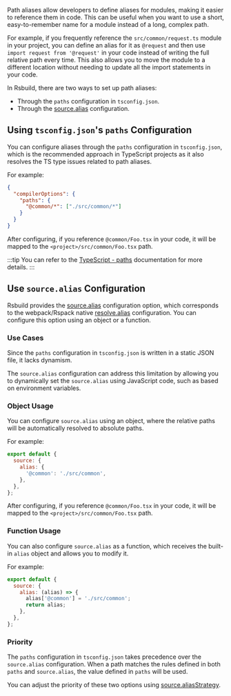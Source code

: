 Path aliases allow developers to define aliases for modules, making it easier to reference them in code. This can be useful when you want to use a short, easy-to-remember name for a module instead of a long, complex path.

For example, if you frequently reference the `src/common/request.ts` module in your project, you can define an alias for it as `@request` and then use `import request from '@request'` in your code instead of writing the full relative path every time. This also allows you to move the module to a different location without needing to update all the import statements in your code.

In Rsbuild, there are two ways to set up path aliases:

- Through the `paths` configuration in `tsconfig.json`.
- Through the [source.alias](https://rsbuild.dev/api/config-source.html#sourcealias) configuration.

## Using `tsconfig.json`'s `paths` Configuration

You can configure aliases through the `paths` configuration in `tsconfig.json`, which is the recommended approach in TypeScript projects as it also resolves the TS type issues related to path aliases.

For example:

```json title="tsconfig.json"
{
  "compilerOptions": {
    "paths": {
      "@common/*": ["./src/common/*"]
    }
  }
}
```

After configuring, if you reference `@common/Foo.tsx` in your code, it will be mapped to the `<project>/src/common/Foo.tsx` path.

:::tip
You can refer to the [TypeScript - paths](https://www.typescriptlang.org/tsconfig#paths) documentation for more details.
:::

## Use `source.alias` Configuration

Rsbuild provides the [source.alias](https://rsbuild.dev/api/config-source.html#sourcealias) configuration option, which corresponds to the webpack/Rspack native [resolve.alias](https://webpack.js.org/configuration/resolve/#resolvealias) configuration. You can configure this option using an object or a function.

### Use Cases

Since the `paths` configuration in `tsconfig.json` is written in a static JSON file, it lacks dynamism.

The `source.alias` configuration can address this limitation by allowing you to dynamically set the `source.alias` using JavaScript code, such as based on environment variables.

### Object Usage

You can configure `source.alias` using an object, where the relative paths will be automatically resolved to absolute paths.

For example:

```js
export default {
  source: {
    alias: {
      '@common': './src/common',
    },
  },
};
```

After configuring, if you reference `@common/Foo.tsx` in your code, it will be mapped to the `<project>/src/common/Foo.tsx` path.

### Function Usage

You can also configure `source.alias` as a function, which receives the built-in `alias` object and allows you to modify it.

For example:

```js
export default {
  source: {
    alias: (alias) => {
      alias['@common'] = './src/common';
      return alias;
    },
  },
};
```

### Priority

The `paths` configuration in `tsconfig.json` takes precedence over the `source.alias` configuration. When a path matches the rules defined in both `paths` and `source.alias`, the value defined in `paths` will be used.

You can adjust the priority of these two options using [source.aliasStrategy](https://rsbuild.dev/api/config-source.html#sourcealiasstrategy).
